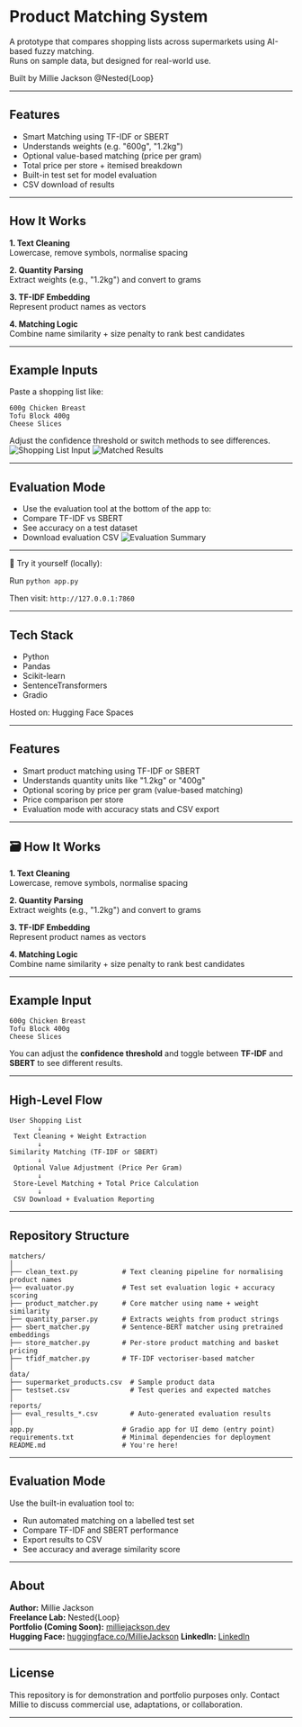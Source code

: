 # Product Matching System

A prototype that compares shopping lists across supermarkets using AI-based fuzzy matching.  
Runs on sample data, but designed for real-world use.

Built by Millie Jackson @Nested{Loop}

---

##  Features
- Smart Matching using TF-IDF or SBERT
- Understands weights (e.g. "600g", "1.2kg")
- Optional value-based matching (price per gram)
- Total price per store + itemised breakdown
- Built-in test set for model evaluation
- CSV download of results

---

## How It Works

**1. Text Cleaning**  
Lowercase, remove symbols, normalise spacing

**2. Quantity Parsing**  
Extract weights (e.g., "1.2kg") and convert to grams

**3. TF-IDF Embedding**  
Represent product names as vectors

**4. Matching Logic**  
Combine name similarity + size penalty to rank best candidates

---

## Example Inputs
Paste a shopping list like:

```
600g Chicken Breast
Tofu Block 400g
Cheese Slices
```

Adjust the confidence threshold or switch methods to see differences.
![Shopping List Input](assets/input.png)
![Matched Results](assets/output.png)

---

## Evaluation Mode
- Use the evaluation tool at the bottom of the app to:
- Compare TF-IDF vs SBERT
- See accuracy on a test dataset
- Download evaluation CSV
![Evaluation Summary](assets/evaluation.png)

---

🧪 Try it yourself (locally):

Run `python app.py`

Then visit: `http://127.0.0.1:7860`

---

## Tech Stack
- Python
- Pandas
- Scikit-learn
- SentenceTransformers
- Gradio

Hosted on: Hugging Face Spaces

---

## Features

- Smart product matching using TF-IDF or SBERT
- Understands quantity units like "1.2kg" or "400g"
- Optional scoring by price per gram (value-based matching)
- Price comparison per store
- Evaluation mode with accuracy stats and CSV export

---

## 🗃️ How It Works

**1. Text Cleaning**  
Lowercase, remove symbols, normalise spacing

**2. Quantity Parsing**  
Extract weights (e.g., "1.2kg") and convert to grams

**3. TF-IDF Embedding**  
Represent product names as vectors

**4. Matching Logic**  
Combine name similarity + size penalty to rank best candidates

---

## Example Input

```text
600g Chicken Breast
Tofu Block 400g
Cheese Slices
```

You can adjust the **confidence threshold** and toggle between **TF-IDF** and **SBERT** to see different results.

---

## High-Level Flow

```text
User Shopping List
       ↓
 Text Cleaning + Weight Extraction
       ↓
Similarity Matching (TF-IDF or SBERT)
       ↓
 Optional Value Adjustment (Price Per Gram)
       ↓
 Store-Level Matching + Total Price Calculation
       ↓
 CSV Download + Evaluation Reporting
```

---

## Repository Structure

```
matchers/
│
├── clean_text.py           # Text cleaning pipeline for normalising product names
├── evaluator.py            # Test set evaluation logic + accuracy scoring
├── product_matcher.py      # Core matcher using name + weight similarity
├── quantity_parser.py      # Extracts weights from product strings
├── sbert_matcher.py        # Sentence-BERT matcher using pretrained embeddings
├── store_matcher.py        # Per-store product matching and basket pricing
├── tfidf_matcher.py        # TF-IDF vectoriser-based matcher
│
data/
├── supermarket_products.csv  # Sample product data
├── testset.csv               # Test queries and expected matches
│
reports/
├── eval_results_*.csv        # Auto-generated evaluation results
│
app.py                      # Gradio app for UI demo (entry point)
requirements.txt            # Minimal dependencies for deployment
README.md                   # You're here!
```

---

## Evaluation Mode

Use the built-in evaluation tool to:

- Run automated matching on a labelled test set
- Compare TF-IDF and SBERT performance
- Export results to CSV
- See accuracy and average similarity score

---

## About

**Author:** Millie Jackson  
**Freelance Lab:** Nested{Loop}  
**Portfolio (Coming Soon):** [milliejackson.dev](https://milliejackson.dev)  
**Hugging Face:** [huggingface.co/MillieJackson](https://huggingface.co/MillieJackson)
**LinkedIn:** [LinkedIn](https://www.linkedin.com/in/millie-jackson7/)

---

## License

This repository is for demonstration and portfolio purposes only. Contact Millie to discuss commercial use, adaptations, or collaboration.

---

